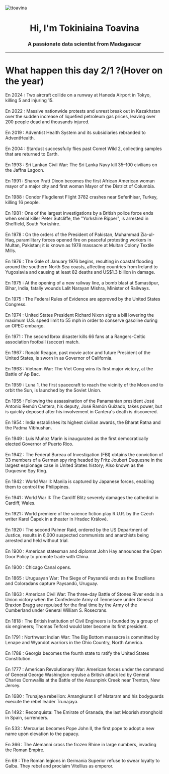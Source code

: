
<p align="left"> <img src="https://komarev.com/ghpvc/?username=ttoavina&label=Profile%20views&color=0e75b6&style=flat" alt="ttoavina" /> </p>
<h1 align="center">Hi, I'm Tokiniaina Toavina</h1>
<h3 align="center">A passionate data scientist from Madagascar</h3>
    
<hr/>
<h1> What happen this day 2/1 ?(Hover on the year)</h1>

En 2024 : Two aircraft collide on a runway at Haneda Airport in Tokyo, killing 5 and injuring 15.
<br/><br/>
En 2022 : Massive nationwide protests and unrest break out in Kazakhstan over the sudden increase of liquefied petroleum gas prices, leaving over 200 people dead and thousands injured.
<br/><br/>
En 2019 : Adventist Health System and its subsidiaries rebranded to AdventHealth.
<br/><br/>
En 2004 : Stardust successfully flies past Comet Wild 2, collecting samples that are returned to Earth.
<br/><br/>
En 1993 : Sri Lankan Civil War: The Sri Lanka Navy kill 35–100 civilians on the Jaffna Lagoon.
<br/><br/>
En 1991 : Sharon Pratt Dixon becomes the first African American woman mayor of a major city and first woman Mayor of the District of Columbia.
<br/><br/>
En 1988 : Condor Flugdienst Flight 3782 crashes near Seferihisar, Turkey, killing 16 people.
<br/><br/>
En 1981 : One of the largest investigations by a British police force ends when serial killer Peter Sutcliffe, the "Yorkshire Ripper", is arrested in Sheffield, South Yorkshire.
<br/><br/>
En 1978 : On the orders of the President of Pakistan, Muhammad Zia-ul-Haq, paramilitary forces opened fire on peaceful protesting workers in Multan, Pakistan; it is known as 1978 massacre at Multan Colony Textile Mills.
<br/><br/>
En 1976 : The Gale of January 1976 begins, resulting in coastal flooding around the southern North Sea coasts, affecting countries from Ireland to Yugoslavia and causing at least 82 deaths and US$1.3 billion in damage.
<br/><br/>
En 1975 : At the opening of a new railway line, a bomb blast at Samastipur, Bihar, India, fatally wounds Lalit Narayan Mishra, Minister of Railways.
<br/><br/>
En 1975 : The Federal Rules of Evidence are approved by the United States Congress.
<br/><br/>
En 1974 : United States President Richard Nixon signs a bill lowering the maximum U.S. speed limit to 55 mph in order to conserve gasoline during an OPEC embargo.
<br/><br/>
En 1971 : The second Ibrox disaster kills 66 fans at a Rangers-Celtic association football (soccer) match.
<br/><br/>
En 1967 : Ronald Reagan, past movie actor and future President of the United States, is sworn in as Governor of California.
<br/><br/>
En 1963 : Vietnam War: The Viet Cong wins its first major victory, at the Battle of Ap Bac.
<br/><br/>
En 1959 : Luna 1, the first spacecraft to reach the vicinity of the Moon and to orbit the Sun, is launched by the Soviet Union.
<br/><br/>
En 1955 : Following the assassination of the Panamanian president José Antonio Remón Cantera, his deputy, José Ramón Guizado, takes power, but is quickly deposed after his involvement in Cantera's death is discovered.
<br/><br/>
En 1954 : India establishes its highest civilian awards, the Bharat Ratna and the Padma Vibhushan.
<br/><br/>
En 1949 : Luis Muñoz Marín is inaugurated as the first democratically elected Governor of Puerto Rico.
<br/><br/>
En 1942 : The Federal Bureau of Investigation (FBI) obtains the conviction of 33 members of a German spy ring headed by Fritz Joubert Duquesne in the largest espionage case in United States history; Also known as the Duquesne Spy Ring.
<br/><br/>
En 1942 : World War II: Manila is captured by Japanese forces, enabling them to control the Philippines.
<br/><br/>
En 1941 : World War II: The Cardiff Blitz severely damages the cathedral in Cardiff, Wales.
<br/><br/>
En 1921 : World premiere of the science fiction play R.U.R. by the Czech writer Karel Čapek in a theater in Hradec Králové.
<br/><br/>
En 1920 : The second Palmer Raid, ordered by the US Department of Justice, results in 6,000 suspected communists and anarchists being arrested and held without trial.
<br/><br/>
En 1900 : American statesman and diplomat John Hay announces the Open Door Policy to promote trade with China.
<br/><br/>
En 1900 : Chicago Canal opens.
<br/><br/>
En 1865 : Uruguayan War: The Siege of Paysandú ends as the Brazilians and Coloradans capture Paysandú, Uruguay.
<br/><br/>
En 1863 : American Civil War: The three-day Battle of Stones River ends in a Union victory when the Confederate Army of Tennessee under General Braxton Bragg are repulsed for the final time by the Army of the Cumberland under General William S. Rosecrans.
<br/><br/>
En 1818 : The British Institution of Civil Engineers is founded by a group of six engineers; Thomas Telford would later become its first president.
<br/><br/>
En 1791 : Northwest Indian War: The Big Bottom massacre is committed by Lenape and Wyandot warriors in the Ohio Country, North America.
<br/><br/>
En 1788 : Georgia becomes the fourth state to ratify the United States Constitution.
<br/><br/>
En 1777 : American Revolutionary War: American forces under the command of General George Washington repulse a British attack led by General Charles Cornwallis at the Battle of the Assunpink Creek near Trenton, New Jersey.
<br/><br/>
En 1680 : Trunajaya rebellion: Amangkurat II of Mataram and his bodyguards execute the rebel leader Trunajaya.
<br/><br/>
En 1492 : Reconquista: The Emirate of Granada, the last Moorish stronghold in Spain, surrenders.
<br/><br/>
En 533 : Mercurius becomes Pope John II, the first pope to adopt a new name upon elevation to the papacy.
<br/><br/>
En 366 : The Alemanni cross the frozen Rhine in large numbers, invading the Roman Empire.
<br/><br/>
En 69 : The Roman legions in Germania Superior refuse to swear loyalty to Galba. They rebel and proclaim Vitellius as emperor.
<br/><br/>
